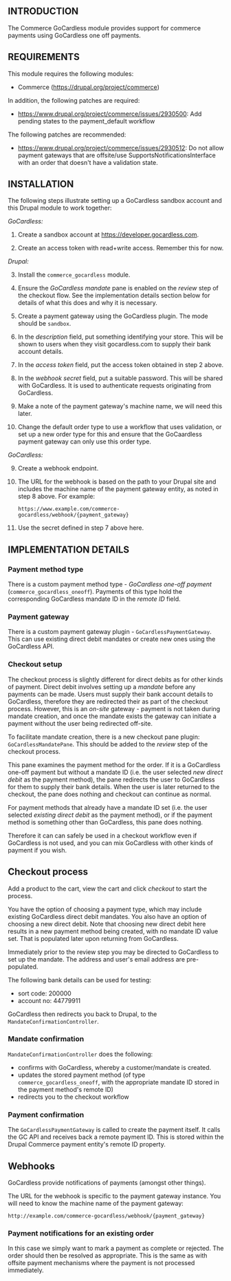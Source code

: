 INTRODUCTION
------------

The Commerce GoCardless module provides support for commerce payments using
GoCardless one off payments.


REQUIREMENTS
------------

This module requires the following modules:

 * Commerce (https://drupal.org/project/commerce)

In addition, the following patches are required:

 * https://www.drupal.org/project/commerce/issues/2930500: Add pending states
   to the payment_default workflow

The following patches are recommended:

 * https://www.drupal.org/project/commerce/issues/2930512: Do not allow payment
   gateways that are offsite/use SupportsNotificationsInterface with an order
   that doesn't have a validation state.


INSTALLATION
------------

The following steps illustrate setting up a GoCardless sandbox account and this
Drupal module to work together:

_GoCardless:_

1. Create a sandbox account at https://developer.gocardless.com.

2. Create an access token with read+write access. Remember this for now.

_Drupal:_

3. Install the `commerce_gocardless` module.

4. Ensure the _GoCardless mandate_ pane is enabled on the _review_ step of
   the checkout flow. See the implementation details section below for details
   of what this does and why it is necessary.

5. Create a payment gateway using the GoCardless plugin.
   The mode should be `sandbox`.

6. In the _description_ field, put something identifying your store.
   This will be shown to users when they visit gocardless.com to supply their
   bank account details.

6. In the _access token_ field, put the access token obtained in step 2 above.

7. In the _webhook secret_ field, put a suitable password. This will be shared
   with GoCardless. It is used to authenticate requests originating from
   GoCardless.

8. Make a note of the payment gateway's machine name, we will need this later.

9. Change the default order type to use a workflow that uses validation, or set
   up a new order type for this and ensure that the GoCaardless payment gateway
   can only use this order type.

_GoCardless:_

9. Create a webhook endpoint.

10. The URL for the webhook is based on the path to your Drupal site and
    includes the machine name of the payment gateway entity, as noted in
    step 8 above. For example:

        https://www.example.com/commerce-gocardless/webhook/{payment_gateway}

11. Use the secret defined in step 7 above here.


IMPLEMENTATION DETAILS
----------------------

### Payment method type

There is a custom payment method type - _GoCardless one-off payment_
(`commerce_gocardless_oneoff`). Payments of this type hold the corresponding
GoCardless mandate ID in the _remote ID_ field.

### Payment gateway

There is a custom payment gateway plugin - `GoCardlessPaymentGateway`.
This can use existing direct debit mandates or create new ones using the
GoCardless API.

### Checkout setup

The checkout process is slightly different for direct debits as for other
kinds of payment. Direct debit involves setting up a _mandate_ before any
payments can be made. Users must supply their bank account details to
GoCardless, therefore they are redirected their as part of the checkout
process. However, this is an _on-site_ gateway - payment is not taken during
mandate creation, and once the mandate exists the gateway can initiate a
payment without the user being redirected off-site.

To facilitate mandate creation, there is a new checkout pane plugin:
`GoCardlessMandatePane`. This should be added to the _review_ step of the
checkout process.

This pane examines the payment method for the order.
If it is a GoCardless one-off payment but without a mandate ID (i.e. the
user selected _new direct debit_ as the payment method), the pane redirects
the user to GoCardless for them to supply their bank details. When the user
is later returned to the checkout, the pane does nothing and checkout can
continue as normal.

For payment methods that already have a mandate ID set (i.e. the user
selected _existing direct debit_ as the payment method), or if the payment
method is something other than GoCardless, this pane does nothing.

Therefore it can can safely be used in a checkout workflow even if GoCardless
is not used, and you can mix GoCardless with other kinds of payment if you
wish.

## Checkout process

Add a product to the cart, view the cart and click _checkout_ to start the
process.

You have the option of choosing a payment type, which may include existing
GoCardless direct debit mandates. You also have an option of choosing a new
direct debit. Note that choosing new direct debit here results in a new
payment method being created, with no mandate ID value set. That is
populated later upon returning from GoCardless.

Immediately prior to the review step you may be directed to GoCardless to set
up the mandate. The address and user's email address are pre-populated.

The following bank details can be used for testing:
- sort code:  200000
- account no: 44779911

GoCardless then redirects you back to Drupal, to the
`MandateConfirmationController`.

### Mandate confirmation

`MandateConfirmationController` does the following:
- confirms with GoCardless, whereby a customer/mandate is created.
- updates the stored payment method (of type `commerce_gocardless_oneoff`,
  with the appropriate mandate ID stored in the payment method's remote ID)
- redirects you to the checkout workflow

### Payment confirmation

The `GoCardlessPaymentGateway` is called to create the payment itself.
It calls the GC API and receives back a remote payment ID. This is stored
within the Drupal Commerce payment entity's remote ID property.



## Webhooks

GoCardless provide notifications of payments (amongst other things).

The URL for the webhook is specific to the payment gateway instance.
You will need to know the machine name of the payment gateway:

`http://example.com/commerce-gocardless/webhook/{payment_gateway}`


### Payment notifications for an existing order

In this case we simply want to mark a payment as complete or rejected. The
order should then be resolved as appropriate. This is the same as with offsite
payment mechanisms where the payment is not processed immediately.
